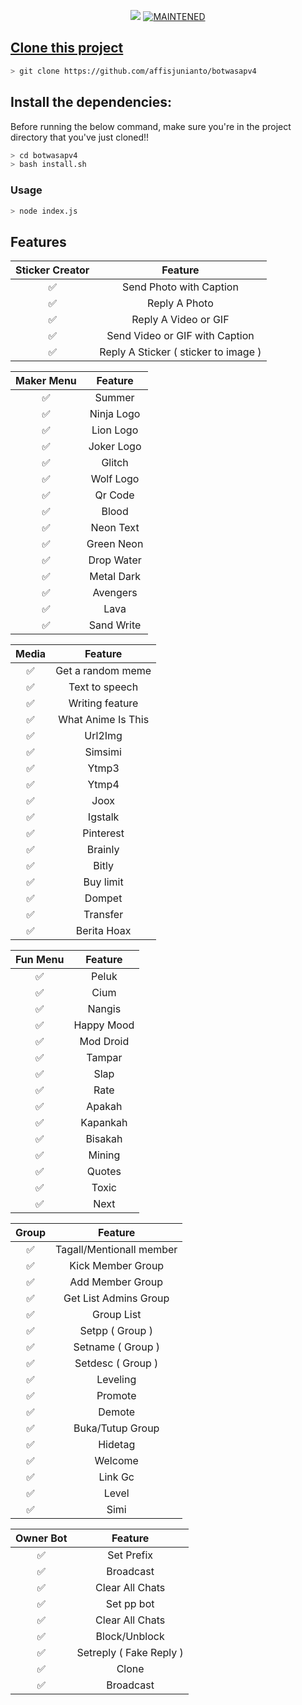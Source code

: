 
<p align="center">
<a href="https://hits.seeyoufarm.com"><img src="https://hits.seeyoufarm.com/api/count/incr/badge.svg?url=https%3A%2F%2Fgithub.com%2Fbotwasapv4%2Fbotwasapv4&count_bg=%2379C83D&title_bg=%23555555&icon=&icon_color=%23E7E7E7&title=Support&edge_flat=false"/></a>
<a href="#"><img title="MAINTENED" src="https://img.shields.io/badge/MAINTENED-YES-blue.svg"</a>
</p>

## Clone this project

```bash
> git clone https://github.com/affisjunianto/botwasapv4
```

## Install the dependencies:
Before running the below command, make sure you're in the project directory that
you've just cloned!!

```bash
> cd botwasapv4
> bash install.sh
```

### Usage
```bash
> node index.js
```

## Features

| Sticker Creator |                Feature           |
| :-----------: | :--------------------------------: |
|       ✅       | Send Photo with Caption          |
|       ✅       | Reply A Photo                    |
|       ✅       | Reply A Video or GIF             |
|       ✅       | Send Video or GIF with Caption   |
|       ✅       | Reply A Sticker ( sticker to image ) |

| Maker Menu |            Feature          |
| :-----------: | :--------------------------------: |
|       ✅        |   Summer                   |
|       ✅        |   Ninja Logo                   |
|       ✅        |   Lion Logo                  |
|       ✅        |   Joker Logo                 |
|       ✅        |   Glitch                          |
|       ✅        |   Wolf Logo                    |
|       ✅        |   Qr Code                      |
|       ✅        |   Blood                             |
|       ✅        |   Neon Text                        |
|       ✅        |   Green Neon                   |
|       ✅        |   Drop Water                      |
|       ✅        |   Metal Dark                    |
|       ✅        |   Avengers                        |
|       ✅        |   Lava                               |
|       ✅        |   Sand Write                   |

| Media  |                     Feature                     |
| :------------: | :---------------------------------------------: |
|       ✅        |   Get a random meme             |
|       ✅        |   Text to speech                |
|       ✅        |   Writing feature 				|
|       ✅        |   What Anime Is This 			|
|       ✅        |   Url2Img                             |
|       ✅        |   Simsimi		                |
|       ✅        |   Ytmp3                              |
|       ✅        |   Ytmp4                            |
|       ✅        |   Joox                                 |
|       ✅        |   Igstalk                                |
|       ✅        |   Pinterest                        |
|       ✅        |   Brainly                             |
|       ✅        |   Bitly                                |
|       ✅        |   Buy limit                           |
|       ✅        |   Dompet                           |
|       ✅        |   Transfer                              |
|       ✅        |   Berita Hoax                      |

| Fun Menu   |            Feature          |
| :-----------: | :--------------------------------: |
|       ✅        |   Peluk                          |
|       ✅        |   Cium                                |
|       ✅        |   Nangis                              |
|       ✅        |   Happy Mood                   |
|       ✅        |   Mod Droid                         |
|       ✅        |   Tampar                           |
|       ✅        |   Slap                                |
|       ✅        |   Rate                               |
|       ✅        |   Apakah                             |
|       ✅        |   Kapankah                              |
|       ✅        |   Bisakah                              |
|       ✅        |   Mining                              |
|       ✅        |   Quotes                              |
|       ✅        |   Toxic                                |
|       ✅        |   Next                                |

| Group  |                     Feature               |
| :-----------: | :--------------------------------: |
|       ✅        |   Tagall/Mentionall member       |
|       ✅        |   Kick Member Group	             |
|       ✅        |   Add Member Group	             |
|       ✅        |   Get List Admins Group          |
|       ✅        |   Group List                              |
|       ✅        |   Setpp ( Group )                  |
|       ✅        |   Setname ( Group )                |
|       ✅        |   Setdesc ( Group )                |
|       ✅        |   Leveling                             |
|       ✅        |   Promote                      |
|       ✅        |   Demote                          |
|       ✅        |   Buka/Tutup Group                |
|       ✅        |   Hidetag                            |
|       ✅        |   Welcome                           |
|       ✅        |   Link Gc                        |
|       ✅        |   Level                                 |
|       ✅        |   Simi                           |

| Owner Bot  |                     Feature           |
| :-----------: | :--------------------------------: |
|       ✅        |   Set Prefix                     |
|       ✅        |   Broadcast                      |
|       ✅        |   Clear All Chats                |
|       ✅        |   Set pp bot                      |
|       ✅        |   Clear All Chats                |
|       ✅        |   Block/Unblock                |
|       ✅        |   Setreply ( Fake Reply )         |
|       ✅        |   Clone                           |
|       ✅        |   Broadcast                |

